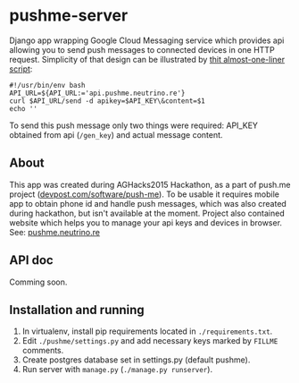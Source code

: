 # pushme-server
Django app wrapping Google Cloud Messaging service which provides api allowing you to send push messages to connected devices in one HTTP request. Simplicity of that design can be illustrated by [thit almost-one-liner script](./misc/send.sh):

    #!/usr/bin/env bash
    API_URL=${API_URL:='api.pushme.neutrino.re'}
    curl $API_URL/send -d apikey=$API_KEY\&content=$1
    echo ''
To send this push message only two things were required: API_KEY obtained from api (`/gen_key`) and actual message content.


## About
This app was created during AGHacks2015 Hackathon, as a part of push.me project
([devpost.com/software/push-me](http://devpost.com/software/push-me)).
To be usable it requires mobile app to obtain phone id and handle push messages, which was also created during hackathon, but isn't available at the moment. Project also contained website which helps you to manage your api keys and devices in browser. See: [pushme.neutrino.re](http://pushme.neutrino.re/)

## API doc
Comming soon.

## Installation and running
1. In virtualenv, install pip requirements located in `./requirements.txt`.
2. Edit `./pushme/settings.py` and add necessary keys marked by `FILLME` comments.
3. Create postgres database set in settings.py (default pushme).
4. Run server with `manage.py` (`./manage.py runserver`).
